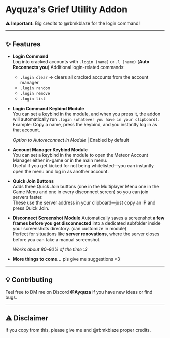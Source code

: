 # Ayquza's Grief Utility Addon  

⚠️ **Important:** Big credits to @rbmkblaze for the login command!  

---

## ✨ Features  

- **Login Command**  
  Log into cracked accounts with `.login (name)` or `.l (name)`  (**Auto Reconnects you**)
  Additional login-related commands:  
  - `.login clear` → clears all cracked accounts from the account manager  
  - `.login random`  
  - `.login remove`  
  - `.login list`  

- **Login Command Keybind Module**  
  You can set a keybind in the module, and when you press it, the addon will automatically run `.login (whatever you have in your clipboard)`.  
  Example: Copy a name, press the keybind, and you instantly log in as that account.

  *Option to Autoreconnect in Module* | Enabled by default

- **Account Manager Keybind Module**  
  You can set a keybind in the module to open the Meteor Account Manager either in-game or in the main menu.  
  Useful if you get kicked for not being whitelisted—you can instantly open the menu and log in as another account.  

- **Quick Join Buttons**  
  Adds three Quick Join buttons (one in the Multiplayer Menu one in the Game Menu and one in every disconnect screen) so you can join servers faster.  
  These use the server address in your clipboard—just copy an IP and press Quick Join.  

- **Disconnect Screenshot Module**
  Automatically saves a screenshot **a few frames before you get disconnected** into a dedicated subfolder inside your screenshots directory. (can customize in module)  
  Perfect for situations like **server renovations**, where the server closes before you can take a manual screenshot.  

  *Works about 80–90% of the time :3*

- **More things to come...**   pls give me suggestions <3

---

## 💡 Contributing  

Feel free to DM me on Discord **@Ayquza** if you have new ideas or find bugs.  

---

## ⚠️ Disclaimer  

If you copy from this, please give me and @rbmkblaze proper credits.  
